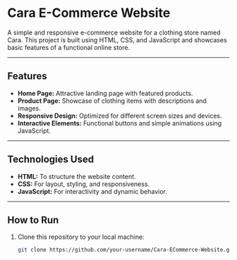 # Cara E-Commerce Website

A simple and responsive e-commerce website for a clothing store named Cara. This project is built using HTML, CSS, and JavaScript and showcases basic features of a functional online store. 

---

## Features
- **Home Page:** Attractive landing page with featured products.
- **Product Page:** Showcase of clothing items with descriptions and images.
- **Responsive Design:** Optimized for different screen sizes and devices.
- **Interactive Elements:** Functional buttons and simple animations using JavaScript.

---

## Technologies Used
- **HTML:** To structure the website content.
- **CSS:** For layout, styling, and responsiveness.
- **JavaScript:** For interactivity and dynamic behavior.

---

## How to Run
1. Clone this repository to your local machine:
   ```bash
   git clone https://github.com/your-username/Cara-ECommerce-Website.git
